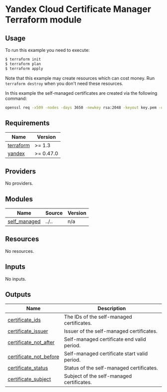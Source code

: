 # Yandex Cloud Certificate Manager Terraform module

## Usage

To run this example you need to execute:

```bash
$ terraform init
$ terraform plan
$ terraform apply
```

Note that this example may create resources which can cost money. Run `terraform destroy` when you don't need these resources.

In this example the self-managed certificates are created via the following command:
```bash
openssl req -x509 -nodes -days 3650 -newkey rsa:2048 -keyout key.pem -out cert.pem -subj /CN=domain.com
 ```

<!-- BEGINNING OF PRE-COMMIT-TERRAFORM DOCS HOOK -->
## Requirements

| Name | Version |
|------|---------|
| <a name="requirement_terraform"></a> [terraform](#requirement\_terraform) | >= 1.3 |
| <a name="requirement_yandex"></a> [yandex](#requirement\_yandex) | >= 0.47.0 |

## Providers

No providers.

## Modules

| Name | Source | Version |
|------|--------|---------|
| <a name="module_self_managed"></a> [self\_managed](#module\_self\_managed) | ../.. | n/a |

## Resources

No resources.

## Inputs

No inputs.

## Outputs

| Name | Description |
|------|-------------|
| <a name="output_certificate_ids"></a> [certificate\_ids](#output\_certificate\_ids) | The IDs of the self-managed certificates. |
| <a name="output_certificate_issuer"></a> [certificate\_issuer](#output\_certificate\_issuer) | Issuer of the self-managed certificates. |
| <a name="output_certificate_not_after"></a> [certificate\_not\_after](#output\_certificate\_not\_after) | Self-managed certificate end valid period. |
| <a name="output_certificate_not_before"></a> [certificate\_not\_before](#output\_certificate\_not\_before) | Self-managed certificate start valid period. |
| <a name="output_certificate_status"></a> [certificate\_status](#output\_certificate\_status) | Status of the self-managed certificates. |
| <a name="output_certificate_subject"></a> [certificate\_subject](#output\_certificate\_subject) | Subject of the self-managed certificates. |
<!-- END OF PRE-COMMIT-TERRAFORM DOCS HOOK -->
